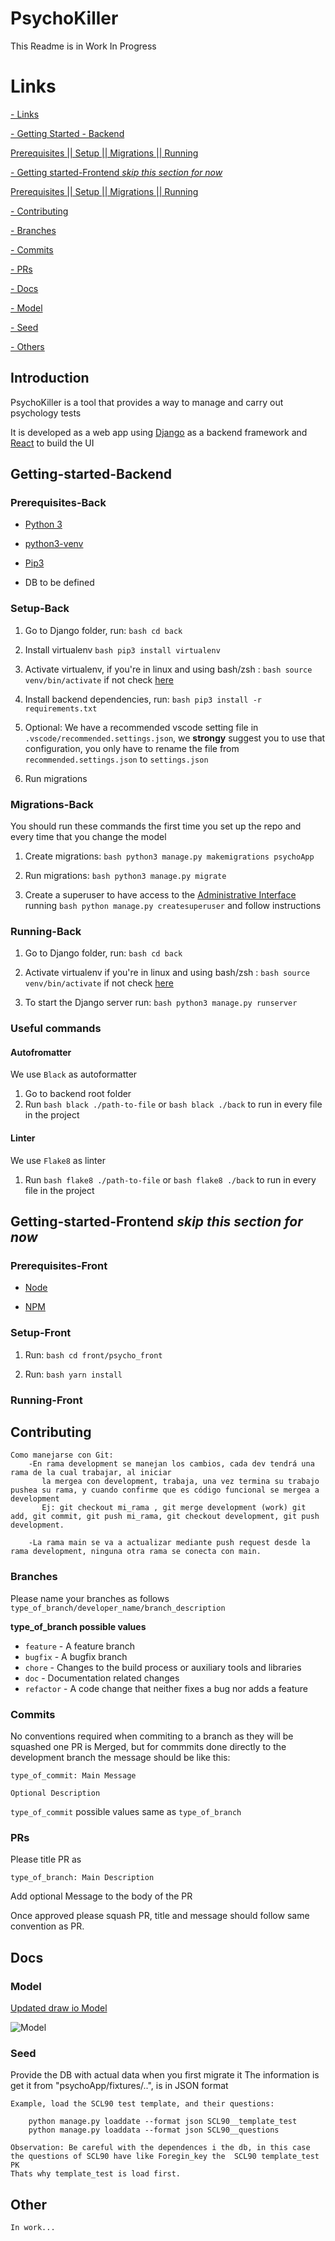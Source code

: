 # PsychoKiller

This Readme is in Work In Progress

# Links

[- Links](#Introduction)

[- Getting Started - Backend](#Getting-Started-Back)

[ Prerequisites ](#Prerequisites-Back)
[|| Setup ](#Setup-Back)
[|| Migrations ](#Migrations-Back)
[|| Running ](#Running-Back)

[- Getting started-Frontend _skip this section for now_](#Getting-started-Frontend)

[ Prerequisites ](#Prerequisites-Front)
[|| Setup ](#Setup-Front)
[|| Migrations ](#Migrations-Front)
[|| Running ](#Running-Front)

[- Contributing](#Contributing)

[- Branches](#Branches)

[- Commits](#Commits)

[- PRs](#PRs)

[- Docs](#Docs)

[- Model](#Model)

[- Seed](#Seed)


[- Others](#Others)

## Introduction

PsychoKiller is a tool that provides a way to manage and carry out psychology tests

It is developed as a web app using [Django](https://www.djangoproject.com/) as a backend framework and [React](https://reactjs.org/) to build the UI

## Getting-started-Backend

### Prerequisites-Back

- [Python 3](https://www.python.org/)

- [python3-venv](https://docs.python.org/3/library/venv.html)

- [Pip3](https://pypi.org/project/pip/)

- DB to be defined

### Setup-Back

1. Go to Django folder, run: ```bash cd back```

2. Install virtualenv ```bash pip3 install virtualenv```

3. Activate virtualenv, if you're in linux and using bash/zsh : ```bash source venv/bin/activate``` if not check [here](https://docs.python.org/3/library/venv.html)

4. Install backend dependencies, run: ```bash pip3 install -r requirements.txt```

5. Optional: We have a recommended vscode setting file in `.vscode/recommended.settings.json`, we **strongy** suggest you to use that configuration, you only have to rename the file from `recommended.settings.json` to `settings.json`

6. Run migrations

### Migrations-Back

You should run these commands the first time you set up the repo and every time that you change the model

1. Create migrations: ```bash python3 manage.py makemigrations psychoApp```

2. Run migrations: ```bash python3 manage.py migrate```

3. Create a superuser to have access to the [Administrative Interface](https://docs.djangoproject.com/en/3.1/ref/contrib/admin/) running ```bash python manage.py createsuperuser``` and follow instructions

### Running-Back

1. Go to Django folder, run: ```bash cd back```

2. Activate virtualenv if you're in linux and using bash/zsh : ```bash source venv/bin/activate``` if not check [here](https://docs.python.org/3/library/venv.html)

3. To start the Django server run: ```bash python3 manage.py runserver```

### Useful commands

#### Autofromatter

We use `Black` as autoformatter

1. Go to backend root folder
2. Run ```bash black ./path-to-file``` or ```bash black ./back``` to run in every file in the project

#### Linter

We use `Flake8` as linter

1. Run ```bash flake8 ./path-to-file``` or ```bash flake8 ./back``` to run in every file in the project

## Getting-started-Frontend _skip this section for now_

### Prerequisites-Front

- [Node](https://nodejs.org)

- [NPM](https://www.npmjs.com/)

### Setup-Front

1. Run: ```bash cd front/psycho_front```

2. Run: ```bash yarn install```

### Running-Front

## Contributing

```
Como manejarse con Git:
    -En rama development se manejan los cambios, cada dev tendrá una rama de la cual trabajar, al iniciar
       la mergea con development, trabaja, una vez termina su trabajo pushea su rama, y cuando confirme que es código funcional se mergea a development
       Ej: git checkout mi_rama , git merge development (work) git add, git commit, git push mi_rama, git checkout development, git push development.

    -La rama main se va a actualizar mediante push request desde la rama development, ninguna otra rama se conecta con main.
```

### Branches

Please name your branches as follows `type_of_branch/developer_name/branch_description`

**type_of_branch possible values**

- `feature` - A feature branch
- `bugfix` - A bugfix branch
- `chore` - Changes to the build process or auxiliary tools and libraries
- `doc` - Documentation related changes
- `refactor` - A code change that neither fixes a bug nor adds a feature

### Commits

No conventions required when commiting to a branch as they will be squashed one PR is Merged, but for commmits done directly to the development branch the message should be like this:

```
type_of_commit: Main Message

Optional Description
```

`type_of_commit` possible values same as `type_of_branch`

### PRs

Please title PR as

`type_of_branch: Main Description`

Add optional Message to the body of the PR

Once approved please squash PR, title and message should follow same convention as PR.

## Docs

### Model

[Updated draw io Model](https://drive.google.com/file/d/10hqU88j-wviGUm4WkoZvQdNqPKNEO4dV/view?usp=sharing)

![Model](docs/ModeloDataBase_0_1.jpg)

### Seed

Provide the DB with actual data when you first migrate it
    The information is get it from "psychoApp/fixtures/..", is in JSON format

    Example, load the SCL90 test template, and their questions:
```
    python manage.py loaddate --format json SCL90__template_test
    python manage.py loaddata --format json SCL90__questions
``` 
    Observation: Be careful with the dependences i the db, in this case
    the questions of SCL90 have like Foregin_key the  SCL90 template_test PK
    Thats why template_test is load first.

## Other

```
In work...
```
